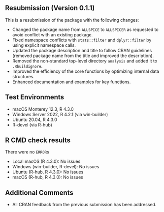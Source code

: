 ## Resubmission (Version 0.1.1)

This is a resubmission of the package with the following changes:

- Changed the package name from `ALLSPICE` to `ALLSPICER` as requested to avoid conflict with an existing package.
- Fixed namespace conflicts with `stats::filter` and `dplyr::filter` by using explicit namespace calls.
- Updated the package description and title to follow CRAN guidelines (removed package name from the title and improved the description).
- Removed the non-standard top-level directory `analysis` and added it to `.Rbuildignore`.
- Improved the efficiency of the core functions by optimizing internal data structures.
- Enhanced documentation and examples for key functions.

## Test Environments

- macOS Monterey 12.3, R 4.3.0
- Windows Server 2022, R 4.2.1 (via win-builder)
- Ubuntu 20.04, R 4.3.0
- R-devel (via R-hub)

## R CMD check results

There were no `ERROR`s

- Local macOS (R 4.3.0): No issues
- Windows (win-builder, R-devel): No issues
- Ubuntu (R-hub, R 4.3.0): No issues
- macOS (R-hub, R 4.3.0): No issues

## Additional Comments

- All CRAN feedback from the previous submission has been addressed.

